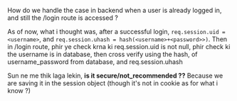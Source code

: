 How do we handle the case in backend when a user is already logged in, and still the /login route is accessed ?

As of now, what i thought was, after a successful login, `req.session.uid = <username>`, and `req.session.uhash = hash(<username>+<password>>)`.
Then in /login route, 
phir ye check krna ki req.session.uid is not null, phir check ki the username is in database, then cross verify using the hash, of username_password from database, and req.session.uhash

Sun ne me thik laga lekin, **is it secure/not_recommended ??** Because we are saving it in the session object (though it's not in cookie as for what i know ?)
